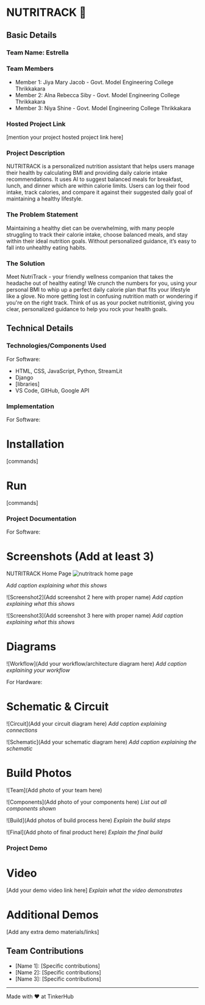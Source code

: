 # NUTRITRACK 🎯


## Basic Details
### Team Name: Estrella


### Team Members
- Member 1: Jiya Mary Jacob - Govt. Model Engineering College Thrikkakara
- Member 2: Alna Rebecca Siby - Govt. Model Engineering College Thrikkakara
- Member 3: Niya Shine - Govt. Model Engineering College Thrikkakara

### Hosted Project Link
[mention your project hosted project link here]

### Project Description
NUTRITRACK is a personalized nutrition assistant that helps users manage their health by calculating BMI and providing daily calorie intake recommendations.
It uses AI to suggest balanced meals for breakfast, lunch, and dinner which are within calorie limits. Users can log their food intake, track calories, and compare it 
against their suggested daily goal of maintaining a healthy lifestyle.

### The Problem Statement
Maintaining a healthy diet can be overwhelming, with many people struggling to track their calorie intake, choose balanced meals, and stay within their ideal nutrition goals. Without personalized guidance, it’s easy to fall into unhealthy eating habits.

### The Solution
Meet NutriTrack - your friendly wellness companion that takes the headache out of healthy eating! We crunch the numbers for you, using your personal BMI to whip up a perfect daily calorie plan that fits your lifestyle like a glove. No more getting lost in confusing nutrition math or wondering if you're on the right track. Think of us as your pocket nutritionist, giving you clear, personalized guidance to help you rock your health goals. 

## Technical Details
### Technologies/Components Used
For Software:
- HTML, CSS, JavaScript, Python, StreamLit
- Django
- [libraries]
- VS Code, GitHub, Google API

### Implementation
For Software:
# Installation
[commands]

# Run
[commands]

### Project Documentation
For Software:

# Screenshots (Add at least 3)
NUTRITRACK Home Page
![nutritrack home page](https://github.com/user-attachments/assets/c320b13b-fccf-475c-bf89-c51887fc405e)

*Add caption explaining what this shows*

![Screenshot2](Add screenshot 2 here with proper name)
*Add caption explaining what this shows*

![Screenshot3](Add screenshot 3 here with proper name)
*Add caption explaining what this shows*

# Diagrams
![Workflow](Add your workflow/architecture diagram here)
*Add caption explaining your workflow*

For Hardware:

# Schematic & Circuit
![Circuit](Add your circuit diagram here)
*Add caption explaining connections*

![Schematic](Add your schematic diagram here)
*Add caption explaining the schematic*

# Build Photos
![Team](Add photo of your team here)


![Components](Add photo of your components here)
*List out all components shown*

![Build](Add photos of build process here)
*Explain the build steps*

![Final](Add photo of final product here)
*Explain the final build*

### Project Demo
# Video
[Add your demo video link here]
*Explain what the video demonstrates*

# Additional Demos
[Add any extra demo materials/links]

## Team Contributions
- [Name 1]: [Specific contributions]
- [Name 2]: [Specific contributions]
- [Name 3]: [Specific contributions]

---
Made with ❤️ at TinkerHub
